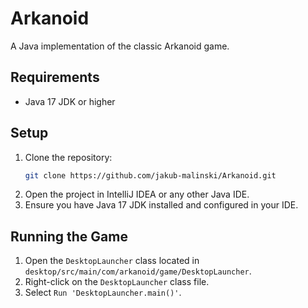 # Arkanoid

A Java implementation of the classic Arkanoid game.

## Requirements

- Java 17 JDK or higher

## Setup

1. Clone the repository:
    ```bash
    git clone https://github.com/jakub-malinski/Arkanoid.git
    ```
2. Open the project in IntelliJ IDEA or any other Java IDE.
3. Ensure you have Java 17 JDK installed and configured in your IDE.

## Running the Game

1. Open the `DesktopLauncher` class located in `desktop/src/main/com/arkanoid/game/DesktopLauncher`.
2. Right-click on the `DesktopLauncher` class file.
3. Select `Run 'DesktopLauncher.main()'`.
